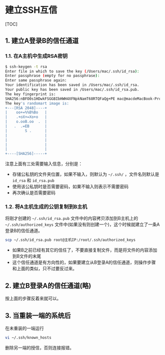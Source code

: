 # 建立SSH互信

[TOC]

## 1. 建立A登录B的信任通道

### 1.1. 在A主机中生成RSA密钥

```sh
$ ssh-keygen -t rsa
Enter file in which to save the key (/Users/mac/.ssh/id_rsa): 
Enter passphrase (empty for no passphrase): 
Enter same passphrase again: 
Your identification has been saved in /Users/mac/.ssh/id_rsa.
Your public key has been saved in /Users/mac/.ssh/id_rsa.pub.
The key fingerprint is:
SHA256:nBFO0s1HDwkFSGGBIbHWH4XFNpkNamT68RTQFaQg+PE mac@macdeMacBook-Pro.local
The key's randomart image is:
+---[RSA 2048]----+
|    oo+=%%B%Bo   |
|    .+oX+=Xo+o   |
|    o.ooB.oo  .  |
|   .  .=EB       |
|        S .      |
|                 |
|                 |
|                 |
|                 |
+----[SHA256]-----+
```

注意上面有三处需要输入信息，分别是：

- 存储公私钥的文件夹位置，如果不输入，则默认为 ```~/.ssh/``` ，文件名则默认是 ```id_rsa``` 和 ```id_rsa.pub```
- 使用该公私钥时是否需要密码，如果不输入则表示不需要密码
- 再次确认是否需要密码

### 1.2. 将A主机生成的公钥复制到B主机

将刚才创建的 ```~/.ssh/id_rsa.pub``` 文件中的内容拷贝添加到B主机上的 ```~/.ssh/authorized_keys``` 文件中(如果没有则创建一个)，这个时候就建立了一条A登录B的信任通道。

```sh
scp ~/.ssh/id_rsa.pub root@主机IP:/root/.ssh/authorized_keys
```

- 如果B之前已经有其它的信任了，不要直接复制文件，而是将文件的内容添加到B文件的末尾
- 这个信任通道是有方向性的，如果要建立从B登录A的信任通道，则操作步骤和上面的类似，只不过要反过来。

## 2. 建立B登录A的信任通道(略)

按上面的步骤反着来就可以。

## 3. 当重装一端的系统后

在未重装的一端运行

```sh
vi ~/.ssh/known_hosts
```

删除另一端的授信，否则连接报错。
